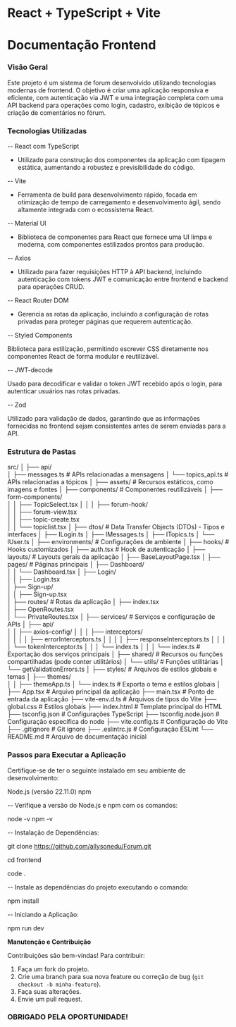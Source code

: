 # React + TypeScript + Vite

# Documentação Frontend

### Visão Geral

Este projeto é um sistema de forum desenvolvido utilizando tecnologias modernas de frontend. O objetivo é criar uma aplicação responsiva e eficiente, com autenticação via JWT e uma integração completa com uma API backend para operações como login, cadastro, exibição de tópicos e criação de comentários no fórum.

### Tecnologias Utilizadas

-- React com TypeScript

- Utilizado para construção dos componentes da aplicação com tipagem estática, aumentando a robustez e previsibilidade do código.

-- Vite

- Ferramenta de build para desenvolvimento rápido, focada em otimização de tempo de carregamento e desenvolvimento ágil, sendo altamente integrada com o ecossistema React.

-- Material UI

- Biblioteca de componentes para React que fornece uma UI limpa e moderna, com componentes estilizados prontos para produção.

-- Axios

- Utilizado para fazer requisições HTTP à API backend, incluindo autenticação com tokens JWT e comunicação entre frontend e backend para operações CRUD.

-- React Router DOM

- Gerencia as rotas da aplicação, incluindo a configuração de rotas privadas para proteger páginas que requerem autenticação.

-- Styled Components

Biblioteca para estilização, permitindo escrever CSS diretamente nos componentes React de forma modular e reutilizável.

-- JWT-decode

Usado para decodificar e validar o token JWT recebido após o login, para autenticar usuários nas rotas privadas.

-- Zod

Utilizado para validação de dados, garantindo que as informações fornecidas no frontend sejam consistentes antes de serem enviadas para a API.

### Estrutura de Pastas

src/
│
├── api/  
│ ├── messages.ts # APIs relacionadas a mensagens
│ └── topics_api.ts # APIs relacionadas a tópicos
│
├── assets/ # Recursos estáticos, como imagens e fontes
│
├── components/ # Componentes reutilizáveis
│ ├── form-components/  
│ │ ├── TopicSelect.tsx
│ │
│ ├── forum-hook/  
│ │ ├── forum-view.tsx  
│ │ ├── topic-create.tsx  
│ │ └── topiclist.tsx
│
├── dtos/ # Data Transfer Objects (DTOs) - Tipos e interfaces
│ ├── ILogin.ts
│ ├── IMessages.ts
│ ├── ITopics.ts
│ └── IUser.ts
│
├── environments/ # Configurações de ambiente
│
├── hooks/ # Hooks customizados
│ ├── auth.tsx # Hook de autenticação
│
├── layouts/ # Layouts gerais da aplicação
│ ├── BaseLayoutPage.tsx
│
├── pages/ # Páginas principais
│ ├── Dashboard/  
│ │ └── Dashboard.tsx
│ ├── Login/  
│ │ ├── Login.tsx  
│ ├── Sign-up/  
│ │ ├── Sign-up.tsx  
│
├── routes/ # Rotas da aplicação
│ ├── index.tsx  
│ ├── OpenRoutes.tsx  
│ └── PrivateRoutes.tsx
│
├── services/ # Serviços e configuração de APIs
│ ├── api/  
│ │ ├── axios-config/
│ │ │ ├── interceptors/  
│ │ │ │ ├── errorInterceptors.ts
│ │ │ │ ├── responseInterceptors.ts
│ │ │ │ └── tokenInterceptor.ts
│ │ │ └── index.ts
│ │
│ └── index.ts # Exportação dos serviços principais
│
├── shared/ # Recursos ou funções compartilhadas (pode conter utilitários)
│ └── utils/ # Funções utilitárias
│ └── getValidationErrors.ts
│
├── styles/ # Arquivos de estilos globais e temas
│ ├── themes/  
│ │ ├── themeApp.ts
│ └── index.ts # Exporta o tema e estilos globais
│
├── App.tsx # Arquivo principal da aplicação
├── main.tsx # Ponto de entrada da aplicação
├── vite-env.d.ts # Arquivos de tipos do Vite
├── global.css # Estilos globais
├── index.html # Template principal do HTML
├── tsconfig.json # Configurações TypeScript
├── tsconfig.node.json # Configuração específica do node
├── vite.config.ts # Configuração do Vite
├── .gitignore # Git ignore
├── .eslintrc.js # Configuração ESLint
└── README.md # Arquivo de documentação inicial

### Passos para Executar a Aplicação

Certifique-se de ter o seguinte instalado em seu ambiente de desenvolvimento:

Node.js (versão 22.11.0)
npm

-- Verifique a versão do Node.js e npm com os comandos:

node -v
npm -v

-- Instalação de Dependências:

git clone https://github.com/allysonedu/Forum.git

cd frontend

code .

-- Instale as dependências do projeto executando o comando:

npm install

-- Iniciando a Aplicação:

npm run dev

**Manutenção e Contribuição**

Contribuições são bem-vindas! Para contribuir:

1. Faça um fork do projeto.
2. Crie uma branch para sua nova feature ou correção de bug (`git checkout -b minha-feature`).
3. Faça suas alterações.
4. Envie um pull request.

### OBRIGADO PELA OPORTUNIDADE!
